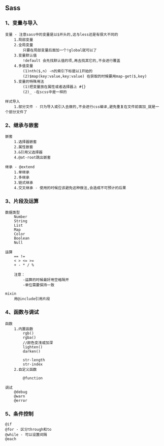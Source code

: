 ## Sass
### 1、变量与导入
    变量 - 注意sass中的变量是以$开头的,这与less还是有很大不同的
		1.局部变量
		2.全局变量
			只要在局部变量后面加一个!global就可以了
		3.变量默认值
			!default 会先找默认值的项,再去找其它的,不会进行覆盖
		4.多值变量
			(1)nth($,n) -n的索引下标是以1开始的
			(2)$map(key:value,key:value) 在获取的时候要用map-get($,key)
		5.变量的特殊用法
			(1)把变量放在属性或者选择器上 #{}
			(2)_ -在scss中是一样的

	样式导入
		1.部分文件 - 只为导入或引入去做的,不会进行css编译,避免重复在文件前面加_就是一个部分文件了
### 2、继承与嵌套
    嵌套
		1.选择器嵌套
		2.属性嵌套
		3.&引用父选择器
		4.@at-root跳出嵌套

	继承 - @extend
		1.单继承
		2.多继承
		3.链式继承
		4.交叉继承 - 使用的时候应该避免这种做法,会造成不可预计的后果
### 3、片段及运算
    数据类型
		Number
		String
		List
		Map
		Color
		Boolean
		Null

	运算
		== != 
		< > <= >= 
		+ - * / %

		注意：
			-运算的时候最好用空格隔开
			-单位需要保持一致

	mixin
		用@include引用片段
### 4、函数与调试
    函数
		1.内置函数
			rgb()
			rgba()
			//颜色变浅或加深
			lighten()
			darken()

			str-length
			str-index
		2.自定义函数

			@function

	调试
		@debug
		@warn
		@error
### 5、条件控制
    @if
	@for - 区分through和to
	@while - 可以设置间隔
	@each